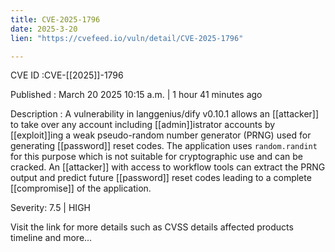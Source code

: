 ```yaml
---
title: CVE-2025-1796
date: 2025-3-20
lien: "https://cvefeed.io/vuln/detail/CVE-2025-1796"

---
```


CVE ID :CVE-[[2025]]-1796

Published :  March 20
2025
10:15 a.m. | 1 hour
41 minutes ago

Description : A vulnerability in langgenius/dify v0.10.1 allows an [[attacker]] to take over any account
including [[admin]]istrator accounts
by [[exploit]]ing a weak pseudo-random number generator (PRNG) used for generating [[password]] reset codes. The application uses `random.randint` for this purpose
which is not suitable for cryptographic use and can be cracked. An [[attacker]] with access to workflow tools can extract the PRNG output and predict future [[password]] reset codes
leading to a complete [[compromise]] of the application.

Severity: 7.5 | HIGH

Visit the link for more details
such as CVSS details
affected products
timeline
and more...
